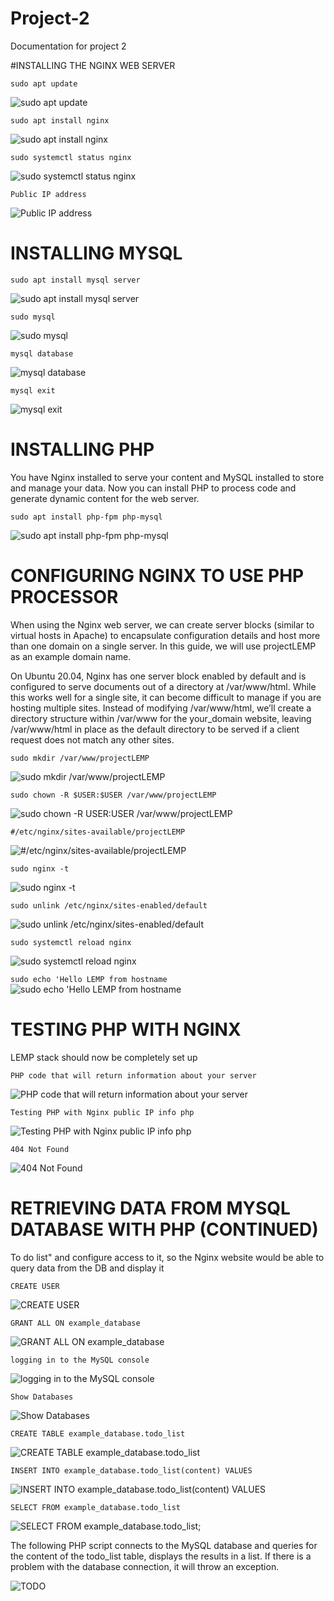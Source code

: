 # Project-2

Documentation for project 2 

#INSTALLING THE NGINX WEB SERVER

`sudo apt update`

![sudo apt update](./Images/sudo-apt-update.png)

`sudo apt install nginx`

![sudo apt install nginx](./Images/sudo-apt-install-nginx.png)

`sudo systemctl status nginx`

![sudo systemctl status nginx](./Images/sudo-systemctl-status-nginx.png)

`Public IP address`

![Public IP address](./Images/Welcome-to-nginx!.png)

# INSTALLING MYSQL

`sudo apt install mysql server`

![sudo apt install mysql server](./Images/sudo-apt-install-mysql-server.png)

`sudo mysql`

![sudo mysql](./Images/sudo-mysql.png)

`mysql database`

![mysql database](./Images/mysql-database.png)

`mysql exit`

![mysql exit](./Images/mysql-exit.png)

# INSTALLING PHP

You have Nginx installed to serve your content and MySQL installed to store and manage your data. Now you can install PHP to process code and generate dynamic content for the web server.

`sudo apt install php-fpm php-mysql`

![sudo apt install php-fpm php-mysql](./Images/sudo-apt-install-php-fpm-php-mysql.png)

  # CONFIGURING NGINX TO USE PHP PROCESSOR

  When using the Nginx web server, we can create server blocks (similar to virtual hosts in Apache) to encapsulate configuration details and host more than one domain on a single server. In this guide, we will use projectLEMP as an example domain name.

On Ubuntu 20.04, Nginx has one server block enabled by default and is configured to serve documents out of a directory at /var/www/html. While this works well for a single site, it can become difficult to manage if you are hosting multiple sites. Instead of modifying /var/www/html, we’ll create a directory structure within /var/www for the your_domain website, leaving /var/www/html in place as the default directory to be served if a client request does not match any other sites.

`sudo mkdir /var/www/projectLEMP`

![sudo mkdir /var/www/projectLEMP](./Images/sudo-mkdir-va-www-projectLEMP.png)

`sudo chown -R $USER:$USER /var/www/projectLEMP`

![sudo chown -R $USER:$USER /var/www/projectLEMP](./Images/sudo-chown-R-%24USER-%24USER%20-var-www-projectLEMP.png)

`#/etc/nginx/sites-available/projectLEMP`

![#/etc/nginx/sites-available/projectLEMP](./Images/etc-nginx-sites-available-projectLEMP.png)

`sudo nginx -t`

![sudo nginx -t](./Images/sudo-nginx-t.png)

`sudo unlink /etc/nginx/sites-enabled/default`

![sudo unlink /etc/nginx/sites-enabled/default](./Images/sudo-unlink-etc-nginx-sites-enabled-default.png)

`sudo systemctl reload nginx`

![sudo systemctl reload nginx](./Images/sudo-systemctl-reload-nginx.png)

`sudo echo 'Hello LEMP from hostname`
![sudo echo 'Hello LEMP from hostname](./Images/sudo-echo-Hello-LEMP-from-hostname.png)

# TESTING PHP WITH NGINX

LEMP stack should now be completely set up

`PHP code that will return information about your server`

![PHP code that will return information about your server](./Images/PHP-code-that-will-return-information-about-your-server.png)

`Testing PHP with Nginx public IP info php`

![Testing PHP with Nginx public IP info php](./Images/php.png)

`404 Not Found`

![404 Not Found](./Images/404-Not-Found.png)

# RETRIEVING DATA FROM MYSQL DATABASE WITH PHP (CONTINUED)

To do list" and configure access to it, so the Nginx website would be able to query data from the DB and display it

`CREATE USER`

![CREATE USER](./Images/CREATE-USER.png)

`GRANT ALL ON example_database`

![GRANT ALL ON example_database](./Images/GRANT-ALL-ON-example-database.png)

`logging in to the MySQL console`

![logging in to the MySQL console](./Images/logging-in-to-the-MySQL-console.png)

`Show Databases`

![Show Databases](./Images/SHOW-DATABASES.png)

`CREATE TABLE example_database.todo_list`

![CREATE TABLE example_database.todo_list](./Images/CREATE-TABLE-example-database.todo-list.png)

`INSERT INTO example_database.todo_list(content) VALUES`

![INSERT INTO example_database.todo_list(content) VALUES](./Images/INSERT-INTO-example_database.todo_list(content)%20VALUES.png)

`SELECT FROM example_database.todo_list`

![SELECT FROM example_database.todo_list;](./Images/SELECT-FROM-example_database.todo_list.png)

The following PHP script connects to the MySQL database and queries for the content of the todo_list table, displays the results in a list. If there is a problem with the database connection, it will throw an exception.

![`TODO`](./Images/TODO.png)








